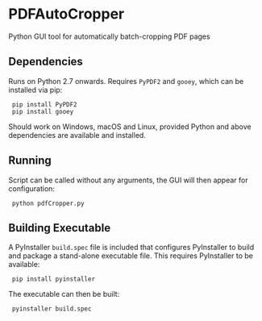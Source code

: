 # PDFAutoCropper
Python GUI tool for automatically batch-cropping PDF pages

## Dependencies
Runs on Python 2.7 onwards. Requires `PyPDF2` and `gooey`, which can be installed via pip:

     pip install PyPDF2
     pip install gooey
     
Should work on Windows, macOS and Linux, provided Python and above dependencies are available and installed.

## Running
Script can be called without any arguments, the GUI will then appear for configuration:

     python pdfCropper.py

## Building Executable
A PyInstaller `build.spec` file is included that configures PyInstaller to build and package a stand-alone executable file. This requires PyInstaller to be available:

     pip install pyinstaller

The executable can then be built:

     pyinstaller build.spec
